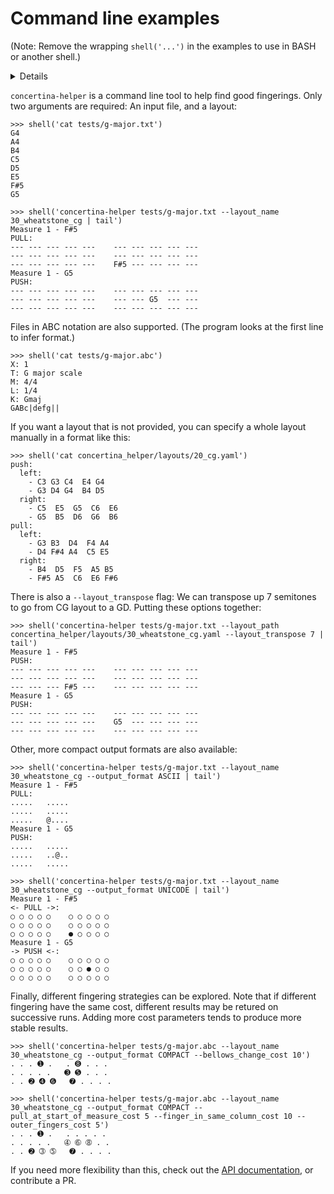 # Command line examples

(Note: Remove the wrapping `shell('...')` in the examples to use in BASH or another shell.)

<details>

The command line examples are wrapped with a python helper function,
so that they can be tested the same way as other python code.

```
>>> import subprocess
>>> def shell(command):
...     result = subprocess.run(
...         command, shell=True, check=True, 
...         capture_output=True, text=True)
...     print(result.stdout.strip())

```

</details>

`concertina-helper` is a command line tool to help find good fingerings.
Only two arguments are required: An input file, and a layout:

```
>>> shell('cat tests/g-major.txt')
G4
A4
B4
C5
D5
E5
F#5
G5

>>> shell('concertina-helper tests/g-major.txt --layout_name 30_wheatstone_cg | tail')
Measure 1 - F#5
PULL:
--- --- --- --- ---    --- --- --- --- ---
--- --- --- --- ---    --- --- --- --- ---
--- --- --- --- ---    F#5 --- --- --- ---
Measure 1 - G5
PUSH:
--- --- --- --- ---    --- --- --- --- ---
--- --- --- --- ---    --- --- G5  --- ---
--- --- --- --- ---    --- --- --- --- ---

```

Files in ABC notation are also supported. (The program looks at the first line to infer format.)

```
>>> shell('cat tests/g-major.abc')
X: 1
T: G major scale
M: 4/4
L: 1/4
K: Gmaj
GABc|defg||

```

If you want a layout that is not provided,
you can specify a whole layout manually in a format like this:

```
>>> shell('cat concertina_helper/layouts/20_cg.yaml')
push:
  left:
    - C3 G3 C4  E4 G4
    - G3 D4 G4  B4 D5
  right:
    - C5  E5  G5  C6  E6
    - G5  B5  D6  G6  B6
pull:
  left:
    - G3 B3  D4  F4 A4
    - D4 F#4 A4  C5 E5
  right:
    - B4  D5  F5  A5 B5
    - F#5 A5  C6  E6 F#6

```

There is also a `--layout_transpose` flag:
We can transpose up 7 semitones to go from CG layout to a GD.
Putting these options together:

```
>>> shell('concertina-helper tests/g-major.txt --layout_path concertina_helper/layouts/30_wheatstone_cg.yaml --layout_transpose 7 | tail')
Measure 1 - F#5
PUSH:
--- --- --- --- ---    --- --- --- --- ---
--- --- --- --- ---    --- --- --- --- ---
--- --- --- F#5 ---    --- --- --- --- ---
Measure 1 - G5
PUSH:
--- --- --- --- ---    --- --- --- --- ---
--- --- --- --- ---    G5  --- --- --- ---
--- --- --- --- ---    --- --- --- --- ---

```

Other, more compact output formats are also available:

```
>>> shell('concertina-helper tests/g-major.txt --layout_name 30_wheatstone_cg --output_format ASCII | tail')
Measure 1 - F#5
PULL:
.....   .....
.....   .....
.....   @....
Measure 1 - G5
PUSH:
.....   .....
.....   ..@..
.....   .....

```

```
>>> shell('concertina-helper tests/g-major.txt --layout_name 30_wheatstone_cg --output_format UNICODE | tail')
Measure 1 - F#5
<- PULL ->:
○ ○ ○ ○ ○    ○ ○ ○ ○ ○
○ ○ ○ ○ ○    ○ ○ ○ ○ ○
○ ○ ○ ○ ○    ● ○ ○ ○ ○
Measure 1 - G5
-> PUSH <-:
○ ○ ○ ○ ○    ○ ○ ○ ○ ○
○ ○ ○ ○ ○    ○ ○ ● ○ ○
○ ○ ○ ○ ○    ○ ○ ○ ○ ○

```

Finally, different fingering strategies can be explored.
Note that if different fingering have the same cost,
different results may be retured on successive runs.
Adding more cost parameters tends to produce more stable results.

```
>>> shell('concertina-helper tests/g-major.abc --layout_name 30_wheatstone_cg --output_format COMPACT --bellows_change_cost 10')
. . . ➊ .   . ➑ . . .
. . . . .   ➌ ➎ . . .
. . ➋ ➍ ➏   ➐ . . . .

>>> shell('concertina-helper tests/g-major.abc --layout_name 30_wheatstone_cg --output_format COMPACT --pull_at_start_of_measure_cost 5 --finger_in_same_column_cost 10 --outer_fingers_cost 5')
. . . ➊ .   . . . . .
. . . . .   ➃ ➅ ➇ . .
. . ➋ ➂ ➄   ➐ . . . .

```

If you need more flexibility than this,
check out the [API documentation](https://mccalluc.github.io/concertina-helper),
or contribute a PR.